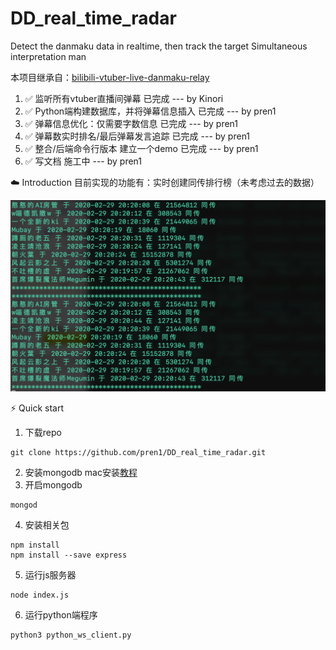# DD_real_time_radar
Detect the danmaku data in realtime, then track the target Simultaneous interpretation man

本项目继承自：[bilibili-vtuber-live-danmaku-relay](https://github.com/dd-center/bilibili-vtuber-live-danmaku-relay)

1. ✅ 监听所有vtuber直播间弹幕 已完成 --- by Kinori
2. ✅ Python端构建数据库，并将弹幕信息插入 已完成 --- by pren1
3. ✅ 弹幕信息优化：仅需要字数信息 已完成 --- by pren1
4. ✅ 弹幕数实时排名/最后弹幕发言追踪 已完成 --- by pren1
5. ✅ 整合/后端命令行版本 建立一个demo 已完成 --- by pren1
6. ✅ 写文档 施工中 --- by pren1

☁️ Introduction
目前实现的功能有：实时创建同传排行榜（未考虑过去的数据）

<p>
    <img src="image/Img.png"/>
</p>

⚡️ Quick start

1. 下载repo
```
git clone https://github.com/pren1/DD_real_time_radar.git
```
2. 安装mongodb
mac安装[教程](http://choskim.me/how-to-install-mongodb-on-apples-mac-os-x/)
3. 开启mongodb
```
mongod
```
4. 安装相关包
```
npm install
npm install --save express
```
5. 运行js服务器
```
node index.js
```
6. 运行python端程序
```
python3 python_ws_client.py
```



